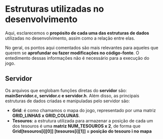 # Estruturas utilizadas no desenvolvimento

Aqui, esclarecemos o __propósito de cada uma das estruturas de dados__ utilizadas no desenvolvimento, assim como a relação entre elas. 

No geral, os pontos aqui comentados são mais relevantes para aqueles que querem se __aprofundar ou fazer modificações no código-fonte__. O entedimento dessas informações não é necessário para a execução do jogo. 

## Servidor
Os arquivos que englobam funções diretas do __servidor__ são: __mainServidor.c, servidor.c e servidor.h__. Além disso, as principais estruturas de dados criadas e manipuladas pelo servidor são:

* __Grid__: é como chamamos o mapa do jogo, representado por uma matriz __GRID_LINHAS x GRID_COLUNAS__.
* __Tesouros__: a estrutura utilizada para armazenar a posição de cada um dos tesouros é uma __matriz NUM_TESOUROS x 2__, de forma que __Grid[tesouros[i][0]] [tesouros[i][1]] = posição do tesouro i no mapa__
       